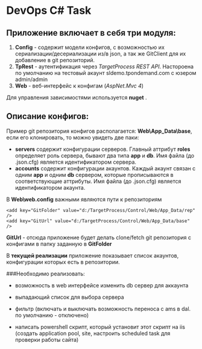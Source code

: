 DevOps C# Task
==============
Приложение включает в себя три модуля:
--------------------------------------

1. **Config** - содержит модели конфигов, с возможностью их сериализации/десериализации из/в json, а так же GitClient для их добавление в git репозиторий.
2. **TpRest** - аутентификация через _TargetProcess REST API_. Настороена по умолчанию на тестовый акаунт sldemo.tpondemand.com с юзером admin/admin
3. **Web** - веб-интерфейс к конфигам (_AspNet.Mvc 4_)

Для управления зависимостями используется **nuget**
.

Описание конфигов:
------------------
Пример git репозитория конфигов располагается: **Web\App_Data\base**, если его клонировать, то можно увидеть две паки: 
+ **servers** содержит конфигурации серверов. Главный аттрибут **roles** определяет роль сервера, бывают два типа **app** и **db**. Имя файла (до .json.cfg) является идентификатором сервера. 
+ **accounts** содержит конфигурации акаунтов. Каждый акаунт связан с одним **app** и одним **db** сервером, которые прописываются в соответствующие аттрибуты. Имя файла (до .json.cfg) является идентификатором акаунта.

В **Web\web.config** важными являются пути к репозиториям
```
<add key="GitFolder" value="d:/TargetProcess/Control/Web/App_Data/rep" />
<add key="GitUrl" value="d:/TargetProcess/Control/Web/App_Data/base" />
```

**GitUrl** - отсюда приложение будет делать clone/fetch git репозитория с конфигами в папку заданную в **GitFolder**

В **текущей реализации** приложение показывает список акаунтов, конфигурации которых есть в репозитории.

###Необходимо реализовать:
+ возможность в web интерфейсе изменить db сервер для аккаунта
+ выпадающий список для выбора сервера
+ фильтр (включать и выключать возможность переноса с ams в dal. по умолчанию - отключено)

+ написать powershell скрипт, который установит этот скрипт на iis (создать application pool, site, настроить scheduled task для проверки работы сайта)